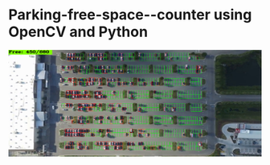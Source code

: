 # Parking-free-space--counter using OpenCV and Python

![space_counter](https://raw.githubusercontent.com/lilmarcin/parking-free-space--counter/master/parking_counter.png)
